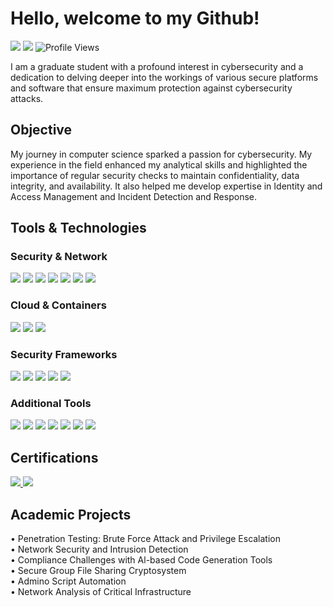 # Hello, welcome to my Github!
<a href="https://www.linkedin.com/in/samriddhi5/"><img src="https://img.shields.io/badge/-LinkedIn-0072b1?&style=for-the-badge&logo=linkedin&logoColor=white" /></a>
<a href="https://tryhackme.com/p/Sam5"><img src="https://img.shields.io/badge/-TryHackMe-2DCB5D?&style=for-the-badge&logo=TryHackMe&logoColor=white" /></a>
<img src="https://komarev.com/ghpvc/?username=Samriddhi5&style=for-the-badge&color=yellow" alt="Profile Views" />

I am a graduate student with a profound interest in cybersecurity and a dedication to delving deeper into the workings of various secure platforms and software that ensure maximum protection against cybersecurity attacks.

## Objective

My journey in computer science sparked a passion for cybersecurity. My experience in the field enhanced my analytical skills and highlighted the importance of regular security checks to maintain confidentiality, data integrity, and availability. It also helped me develop expertise in Identity and Access Management and Incident Detection and Response.

## Tools & Technologies

### Security & Network
<div>
    <img src="https://img.shields.io/badge/-Wireshark-1679A7?&style=for-the-badge&logo=Wireshark&logoColor=white" />
    <img src="https://img.shields.io/badge/-Splunk-000000?&style=for-the-badge&logo=Splunk&logoColor=white" />
    <img src="https://img.shields.io/badge/-Snort-EF3B2D?&style=for-the-badge&logo=Snort&logoColor=white" />
    <img src="https://img.shields.io/badge/-Metasploit-5A5A5A?&style=for-the-badge&logo=Metasploit&logoColor=white" />
    <img src="https://img.shields.io/badge/-Firewalls(WAF)-FF4500?&style=for-the-badge&logo=firewall&logoColor=white" />
    <img src="https://img.shields.io/badge/-IAM(SailPoint%20%7C%20Saviynt)-2F4F4F?&style=for-the-badge&logoColor=white" />
    <img src="https://img.shields.io/badge/-EDR-4682B4?&style=for-the-badge&logoColor=white" />
</div>

### Cloud & Containers
<div>
    <img src="https://img.shields.io/badge/-AWS-FF9900?&style=for-the-badge&logo=AmazonAWS&logoColor=white" />
    <img src="https://img.shields.io/badge/-Docker-2496ED?&style=for-the-badge&logo=Docker&logoColor=white" />
    <img src="https://img.shields.io/badge/-Kubernetes-326CE5?&style=for-the-badge&logo=Kubernetes&logoColor=white" />
</div>

### Security Frameworks
<div>
    <img src="https://img.shields.io/badge/-MITRE%20ATT&CK-800000?&style=for-the-badge&logoColor=white" />
    <img src="https://img.shields.io/badge/-Zero%20Trust-008000?&style=for-the-badge&logoColor=white" />
    <img src="https://img.shields.io/badge/-NIST-FFD700?&style=for-the-badge&logoColor=black" />
    <img src="https://img.shields.io/badge/-ISO%2027001-FF69B4?&style=for-the-badge&logoColor=white" />
    <img src="https://img.shields.io/badge/-OWASP%20Top%2010-8A2BE2?&style=for-the-badge&logoColor=white" />
</div>

### Additional Tools
<div>
    <img src="https://img.shields.io/badge/-ServiceNow-00A1E0?&style=for-the-badge&logo=ServiceNow&logoColor=white" />
    <img src="https://img.shields.io/badge/-Jira-0052CC?&style=for-the-badge&logo=Jira&logoColor=white" />
    <img src="https://img.shields.io/badge/-Active%20Directory-FF0000?&style=for-the-badge&logo=Windows&logoColor=white" />
    <img src="https://img.shields.io/badge/-Nmap-32CD32?&style=for-the-badge&logo=Nmap&logoColor=white" />
    <img src="https://img.shields.io/badge/-PCAP-191970?&style=for-the-badge&logoColor=white" />
    <img src="https://img.shields.io/badge/-TCPdump-696969?&style=for-the-badge&logoColor=white" />
    <img src="https://img.shields.io/badge/-iptables-00008B?&style=for-the-badge&logoColor=white" />
</div>

## Certifications
<div>
<a href="https://www.credly.com/badges/5822afc5-7679-40e5-8310-1a577cc1c632/public_url" target="_blank">
        <img src="https://img.shields.io/badge/-AWS%20Certified%20Cloud%20Practitioner-FF9900?&style=for-the-badge&logo=AmazonAWS&logoColor=white" />
    </a>
<a href="https://www.credly.com/badges/7a1ae9af-8522-484d-8f0b-4f3614e20cdd/public_url" target="_blank">
  <img src="https://img.shields.io/badge/-CompTIA%20Security%2B-EA3C53?&style=for-the-badge&logo=CompTIA&logoColor=white" />
</a>
</div>

## Academic Projects
• Penetration Testing: Brute Force Attack and Privilege Escalation <br>
• Network Security and Intrusion Detection <br>
• Compliance Challenges with Al-based Code Generation Tools <br>
• Secure Group File Sharing Cryptosystem <br>
• Admino Script Automation <br>
• Network Analysis of Critical Infrastructure
